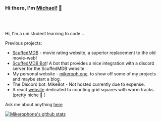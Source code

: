 ### Hi there, I'm [Michael!](https://mikeroph.one) 👋

<br />
<br />

Hi, I'm a uni student learning to code...

Previous projects:
-  [ScuffedMDB](https://github.com/mah51/scuffedmdb) - movie rating website, a superior replacement to the old movie-web! 
-  [ScuffedMDB Bot](https://github.com/mah51/scuffedmdb-bot)! A bot that provides a nice integration with a discord server for the ScuffedMDB website
-  My personal website - [mikeroph.one](https://github.com/mah51/mikeroph.one), to show off some of my projects and maybe start a blog.
- The Discord bot: MikeBot - Not hosted currently due to expense.
- A react [website](https://github.com/mah51/WormTracker) dedicated to counting grid squares with worm tracks. (pretty niche 🧐 )

Ask me about anything [here](https://github.com/mah51/mah51/issues)

[![Mikerophone's github stats](https://github-readme-stats.vercel.app/api?username=mah51&count_private=true&show_icons=true&title_color=fff&icon_color=79ff97&text_color=9f9f9f&bg_color=151515)](https://github.com/anuraghazra/github-readme-stats)


<br />


